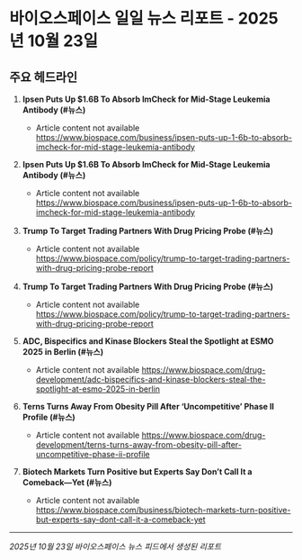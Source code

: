 # 바이오스페이스 일일 뉴스 리포트 - 2025년 10월 23일


## 주요 헤드라인

1. **Ipsen Puts Up $1.6B To Absorb ImCheck for Mid-Stage Leukemia Antibody (#뉴스)**
   - Article content not available
   <https://www.biospace.com/business/ipsen-puts-up-1-6b-to-absorb-imcheck-for-mid-stage-leukemia-antibody>

2. **Ipsen Puts Up $1.6B To Absorb ImCheck for Mid-Stage Leukemia Antibody (#뉴스)**
   - Article content not available
   <https://www.biospace.com/business/ipsen-puts-up-1-6b-to-absorb-imcheck-for-mid-stage-leukemia-antibody>

3. **Trump To Target Trading Partners With Drug Pricing Probe (#뉴스)**
   - Article content not available
   <https://www.biospace.com/policy/trump-to-target-trading-partners-with-drug-pricing-probe-report>

4. **Trump To Target Trading Partners With Drug Pricing Probe (#뉴스)**
   - Article content not available
   <https://www.biospace.com/policy/trump-to-target-trading-partners-with-drug-pricing-probe-report>

5. **ADC, Bispecifics and Kinase Blockers Steal the Spotlight at ESMO 2025 in Berlin (#뉴스)**
   - Article content not available
   <https://www.biospace.com/drug-development/adc-bispecifics-and-kinase-blockers-steal-the-spotlight-at-esmo-2025-in-berlin>

6. **Terns Turns Away From Obesity Pill After ‘Uncompetitive’ Phase II Profile (#뉴스)**
   - Article content not available
   <https://www.biospace.com/drug-development/terns-turns-away-from-obesity-pill-after-uncompetitive-phase-ii-profile>

7. **Biotech Markets Turn Positive but Experts Say Don’t Call It a Comeback—Yet (#뉴스)**
   - Article content not available
   <https://www.biospace.com/business/biotech-markets-turn-positive-but-experts-say-dont-call-it-a-comeback-yet>


---
*2025년 10월 23일 바이오스페이스 뉴스 피드에서 생성된 리포트*